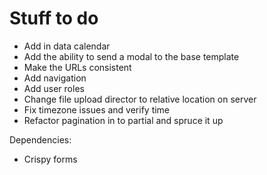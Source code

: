 Stuff to do
===========


* Add in data calendar
* Add the ability to send a modal to the base template
* Make the URLs consistent
* Add navigation
* Add user roles
* Change file upload director to relative location on server
* Fix timezone issues and verify time
* Refactor pagination in to partial and spruce it up

Dependencies:
+ Crispy forms
